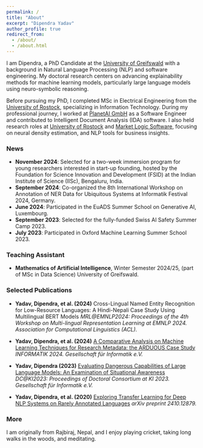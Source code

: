 ```yaml
---
permalink: /
title: "About"
excerpt: "Dipendra Yadav"
author_profile: true
redirect_from: 
  - /about/
  - /about.html
---
```


I am Dipendra, a PhD Candidate at the [University of Greifswald](https://www.uni-greifswald.de/) with a background in Natural Language Processing (NLP) and software engineering. My doctoral research centers on advancing explainability methods for machine learning models, particularly large language models using neuro-symbolic reasoning.

Before pursuing my PhD, I completed MSc in Electrical Engineering from the [University of Rostock](https://www.uni-rostock.de/), specializing in Information Technology. During my professional journey, I worked at [PlanetAI GmbH](https://planet-ai.de/) as a Software Engineer and contributed to Intelligent Document Analysis (IDA) software. I also held research roles at [University of Rostock](https://www.uni-rostock.de/) and [Market Logic Software](https://www.marketlogicsoftware.com/), focusing on neural density estimation, and NLP tools for business insights.

### News
- **November 2024**: Selected for a two-week immersion program for young researchers interested in start-up founding, hosted by the Foundation for Science Innovation and Development (FSID) at the Indian Institute of Science (IISc), Bengaluru, India.
- **September 2024**: Co-organized the 8th International Workshop on Annotation of NER Data for Ubiquitous Systems at Informatik Festival 2024, Germany.
- **June 2024**: Participated in the EuADS Summer School on Generative AI, Luxembourg.
- **September 2023**: Selected for the fully-funded Swiss AI Safety Summer Camp 2023.
- **July 2023**: Participated in Oxford Machine Learning Summer School 2023.

### Teaching Assistant
- **Mathematics of Artificial Intelligence**, Winter Semester 2024/25, (part of MSc in Data Science) University of Greifswald.

### Selected Publications
  - **Yadav, Dipendra, et al. (2024)** Cross-Lingual Named Entity Recognition for Low-Resource Languages: A Hindi-Nepali Case Study Using Multilingual BERT Models *MRL@EMNLP2024: Proceedings of the 4th Workshop on Multi-lingual Representation Learning at EMNLP 2024. Association for Computational Linguistics (ACL).*
  - **Yadav, Dipendra, et al. (2024)** [A Comparative Analysis on Machine Learning Techniques for Research Metadata: the ARDUOUS Case Study](https://doi.org/10.18420/inf2024_37) *INFORMATIK 2024. Gesellschaft für Informatik e.V.*

  - **Yadav, Dipendra (2023)** [Evaluating Dangerous Capabilities of Large Language Models: An Examination of Situational Awareness](https://doi.org/10.18420/ki2023-dc-10) *DC@KI2023: Proceedings of Doctoral Consortium at KI 2023. Gesellschaft für Informatik e.V.*

  - **Yadav, Dipendra, et al. (2020)** [Exploring Transfer Learning for Deep NLP Systems on Rarely Annotated Languages](https://arxiv.org/abs/2410.12879) *arXiv preprint 2410.12879.*
    
### More
I am originally from Rajbiraj, Nepal, and I enjoy playing cricket, taking long walks in the woods, and meditating.
